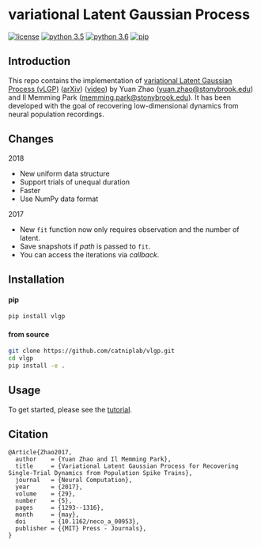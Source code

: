 # variational Latent Gaussian Process

[![license](https://img.shields.io/github/license/mashape/apistatus.svg?style=flat-square)]()
[![python 3.5](https://img.shields.io/badge/python-3.5-blue.svg?style=flat-square)]()
[![python 3.6](https://img.shields.io/badge/python-3.6-blue.svg?style=flat-square)]()
[![pip](https://img.shields.io/badge/install-pip-blue.svg?style=flat-square)]()

## Introduction

This repo contains the implementation of [variational Latent Gaussian Process (vLGP)](https://doi.org/10.1162/NECO_a_00953) 
([arXiv](https://arxiv.org/abs/1604.03053)) 
([video](https://youtu.be/CrY5AfNH1ik)) by 
Yuan Zhao ([yuan.zhao@stonybrook.edu](yuan.zhao@stonybrook.edu])) and 
Il Memming Park ([memming.park@stonybrook.edu](memming.park@stonybrook.edu)).
It has been developed with the goal of recovering low-dimensional dynamics from neural population recordings. 

## Changes

2018

- New uniform data structure
- Support trials of unequal duration
- Faster
- Use NumPy data format

2017

- New ```fit``` function now only requires observation and the number of latent.
- Save snapshots if *path* is passed to ```fit```.
- You can access the iterations via *callback*.

## Installation

#### pip
```bash
pip install vlgp
```

#### from source
```bash
git clone https://github.com/catniplab/vlgp.git
cd vlgp
pip install -e .
```

## Usage
To get started, please see the [tutorial](notebook/tutorial.ipynb).

## Citation
```
@Article{Zhao2017,
  author    = {Yuan Zhao and Il Memming Park},
  title     = {Variational Latent Gaussian Process for Recovering Single-Trial Dynamics from Population Spike Trains},
  journal   = {Neural Computation},
  year      = {2017},
  volume    = {29},
  number    = {5},
  pages     = {1293--1316},
  month     = {may},
  doi       = {10.1162/neco_a_00953},
  publisher = {{MIT} Press - Journals},
}
```
